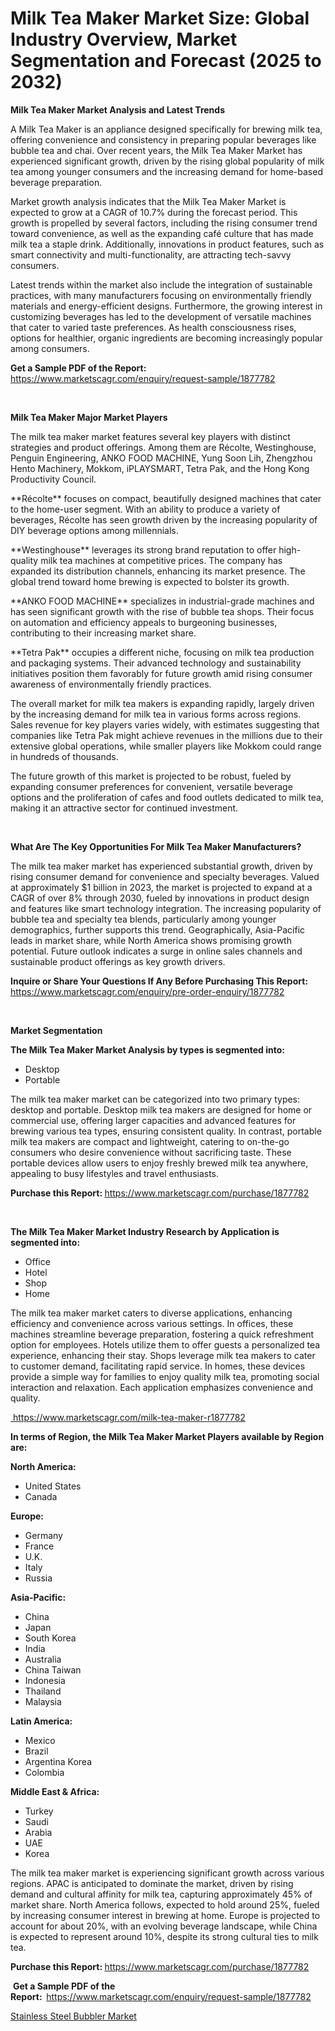 <p><h1>Milk Tea Maker Market Size: Global Industry Overview, Market Segmentation and Forecast (2025 to 2032)</h1></p><p><strong>Milk Tea Maker Market Analysis and Latest Trends</strong></p>
<p><p>A Milk Tea Maker is an appliance designed specifically for brewing milk tea, offering convenience and consistency in preparing popular beverages like bubble tea and chai. Over recent years, the Milk Tea Maker Market has experienced significant growth, driven by the rising global popularity of milk tea among younger consumers and the increasing demand for home-based beverage preparation.</p><p>Market growth analysis indicates that the Milk Tea Maker Market is expected to grow at a CAGR of 10.7% during the forecast period. This growth is propelled by several factors, including the rising consumer trend toward convenience, as well as the expanding café culture that has made milk tea a staple drink. Additionally, innovations in product features, such as smart connectivity and multi-functionality, are attracting tech-savvy consumers.</p><p>Latest trends within the market also include the integration of sustainable practices, with many manufacturers focusing on environmentally friendly materials and energy-efficient designs. Furthermore, the growing interest in customizing beverages has led to the development of versatile machines that cater to varied taste preferences. As health consciousness rises, options for healthier, organic ingredients are becoming increasingly popular among consumers.</p></p>
<p><strong>Get a Sample PDF of the Report:&nbsp;</strong> <a href="https://www.marketscagr.com/enquiry/request-sample/1877782?utm_campaign=2667&utm_medium=2&utm_source=Github&utm_content=ia&utm_term=05042025&utm_id=milk-tea-maker">https://www.marketscagr.com/enquiry/request-sample/1877782</a></p>
<p>&nbsp;</p>
<p><strong>Milk Tea Maker Major Market Players</strong></p>
<p><p>The milk tea maker market features several key players with distinct strategies and product offerings. Among them are Récolte, Westinghouse, Penguin Engineering, ANKO FOOD MACHINE, Yung Soon Lih, Zhengzhou Hento Machinery, Mokkom, iPLAYSMART, Tetra Pak, and the Hong Kong Productivity Council.</p><p>**Récolte** focuses on compact, beautifully designed machines that cater to the home-user segment. With an ability to produce a variety of beverages, Récolte has seen growth driven by the increasing popularity of DIY beverage options among millennials.</p><p>**Westinghouse** leverages its strong brand reputation to offer high-quality milk tea machines at competitive prices. The company has expanded its distribution channels, enhancing its market presence. The global trend toward home brewing is expected to bolster its growth.</p><p>**ANKO FOOD MACHINE** specializes in industrial-grade machines and has seen significant growth with the rise of bubble tea shops. Their focus on automation and efficiency appeals to burgeoning businesses, contributing to their increasing market share.</p><p>**Tetra Pak** occupies a different niche, focusing on milk tea production and packaging systems. Their advanced technology and sustainability initiatives position them favorably for future growth amid rising consumer awareness of environmentally friendly practices.</p><p>The overall market for milk tea makers is expanding rapidly, largely driven by the increasing demand for milk tea in various forms across regions. Sales revenue for key players varies widely, with estimates suggesting that companies like Tetra Pak might achieve revenues in the millions due to their extensive global operations, while smaller players like Mokkom could range in hundreds of thousands.</p><p>The future growth of this market is projected to be robust, fueled by expanding consumer preferences for convenient, versatile beverage options and the proliferation of cafes and food outlets dedicated to milk tea, making it an attractive sector for continued investment.</p></p>
<p>&nbsp;</p>
<p><strong>What Are The Key Opportunities For Milk Tea Maker Manufacturers?</strong></p>
<p><p>The milk tea maker market has experienced substantial growth, driven by rising consumer demand for convenience and specialty beverages. Valued at approximately $1 billion in 2023, the market is projected to expand at a CAGR of over 8% through 2030, fueled by innovations in product design and features like smart technology integration. The increasing popularity of bubble tea and specialty tea blends, particularly among younger demographics, further supports this trend. Geographically, Asia-Pacific leads in market share, while North America shows promising growth potential. Future outlook indicates a surge in online sales channels and sustainable product offerings as key growth drivers.</p></p>
<p><strong>Inquire or Share Your Questions If Any Before Purchasing This Report:</strong> <a href="https://www.marketscagr.com/enquiry/pre-order-enquiry/1877782?utm_campaign=2667&utm_medium=2&utm_source=Github&utm_content=ia&utm_term=05042025&utm_id=milk-tea-maker">https://www.marketscagr.com/enquiry/pre-order-enquiry/1877782</a></p>
<p>&nbsp;</p>
<p><strong>Market Segmentation</strong></p>
<p><strong>The Milk Tea Maker Market Analysis by types is segmented into:</strong></p>
<p><ul><li>Desktop</li><li>Portable</li></ul></p>
<p><p>The milk tea maker market can be categorized into two primary types: desktop and portable. Desktop milk tea makers are designed for home or commercial use, offering larger capacities and advanced features for brewing various tea types, ensuring consistent quality. In contrast, portable milk tea makers are compact and lightweight, catering to on-the-go consumers who desire convenience without sacrificing taste. These portable devices allow users to enjoy freshly brewed milk tea anywhere, appealing to busy lifestyles and travel enthusiasts.</p></p>
<p><strong>Purchase this Report:&nbsp;</strong><a href="https://www.marketscagr.com/purchase/1877782?utm_campaign=2667&utm_medium=2&utm_source=Github&utm_content=ia&utm_term=05042025&utm_id=milk-tea-maker">https://www.marketscagr.com/purchase/1877782</a></p>
<p>&nbsp;</p>
<p><strong>The Milk Tea Maker Market Industry Research by Application is segmented into:</strong></p>
<p><ul><li>Office</li><li>Hotel</li><li>Shop</li><li>Home</li></ul></p>
<p><p>The milk tea maker market caters to diverse applications, enhancing efficiency and convenience across various settings. In offices, these machines streamline beverage preparation, fostering a quick refreshment option for employees. Hotels utilize them to offer guests a personalized tea experience, enhancing their stay. Shops leverage milk tea makers to cater to customer demand, facilitating rapid service. In homes, these devices provide a simple way for families to enjoy quality milk tea, promoting social interaction and relaxation. Each application emphasizes convenience and quality.</p></p>
<p><a href="https://www.marketscagr.com/milk-tea-maker-r1877782?utm_campaign=2667&utm_medium=2&utm_source=Github&utm_content=ia&utm_term=05042025&utm_id=milk-tea-maker">&nbsp;https://www.marketscagr.com/milk-tea-maker-r1877782</a></p>
<p><strong>In terms of Region, the Milk Tea Maker Market Players available by Region are:</strong></p>
<p>
    <p> <strong> North America: </strong>
        <ul>
            <li>United States</li>
            <li>Canada</li>
        </ul>
        </p> 
    <p> <strong> Europe: </strong>
        <ul>
            <li>Germany</li>
            <li>France</li>
            <li>U.K.</li>
            <li>Italy</li>
            <li>Russia</li>
        </ul>
        </p> 
    <p> <strong> Asia-Pacific: </strong>
        <ul>
            <li>China</li>
            <li>Japan</li>
            <li>South Korea</li>
            <li>India</li>
            <li>Australia</li>
            <li>China Taiwan</li>
            <li>Indonesia</li>
            <li>Thailand</li>
            <li>Malaysia</li>
        </ul>
        </p> 
    <p> <strong> Latin America: </strong>
        <ul>
            <li>Mexico</li>
            <li>Brazil</li>
            <li>Argentina Korea</li>
            <li>Colombia</li>
        </ul>
        </p> 
    <p> <strong> Middle East & Africa: </strong>
        <ul>
            <li>Turkey</li>
            <li>Saudi</li>
            <li>Arabia</li>
            <li>UAE</li>
            <li>Korea</li>
        </ul>
    </p>
    </p>
<p><p>The milk tea maker market is experiencing significant growth across various regions. APAC is anticipated to dominate the market, driven by rising demand and cultural affinity for milk tea, capturing approximately 45% of market share. North America follows, expected to hold around 25%, fueled by increasing consumer interest in brewing at home. Europe is projected to account for about 20%, with an evolving beverage landscape, while China is expected to represent around 10%, despite its strong cultural ties to milk tea.</p></p>
<p><strong>Purchase this Report: </strong><a href="https://www.marketscagr.com/purchase/1877782?utm_campaign=2667&utm_medium=2&utm_source=Github&utm_content=ia&utm_term=05042025&utm_id=milk-tea-maker">https://www.marketscagr.com/purchase/1877782</a></p>
<p>&nbsp;<strong>Get a Sample PDF of the Report:&nbsp;&nbsp;</strong><a href="https://www.marketscagr.com/enquiry/request-sample/1877782?utm_campaign=2667&utm_medium=2&utm_source=Github&utm_content=ia&utm_term=05042025&utm_id=milk-tea-maker">https://www.marketscagr.com/enquiry/request-sample/1877782</a></p>
<p><strong></strong></p>
<p><p><a href="https://github.com/bholdsfofie/Market-Research-Report-List-1/blob/main/stainless-steel-bubbler-market.md?utm_campaign=2667&utm_medium=2&utm_source=Github&utm_content=ia&utm_term=05042025&utm_id=milk-tea-maker">Stainless Steel Bubbler Market</a></p></p>